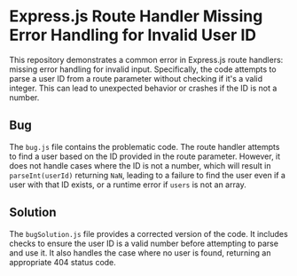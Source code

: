 # Express.js Route Handler Missing Error Handling for Invalid User ID

This repository demonstrates a common error in Express.js route handlers:  missing error handling for invalid input. Specifically, the code attempts to parse a user ID from a route parameter without checking if it's a valid integer. This can lead to unexpected behavior or crashes if the ID is not a number.

## Bug

The `bug.js` file contains the problematic code. The route handler attempts to find a user based on the ID provided in the route parameter. However, it does not handle cases where the ID is not a number, which will result in `parseInt(userId)` returning `NaN`, leading to a failure to find the user even if a user with that ID exists, or a runtime error if `users` is not an array.

## Solution

The `bugSolution.js` file provides a corrected version of the code.  It includes checks to ensure the user ID is a valid number before attempting to parse and use it. It also handles the case where no user is found, returning an appropriate 404 status code.